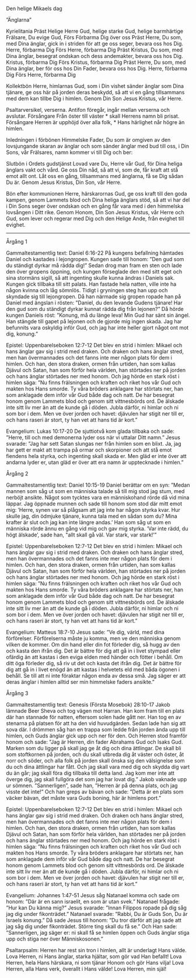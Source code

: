 ﻿Den helige Mikaels dag




”Änglarna”




Kyrielitania
Präst        Helige Herre Gud, helige starke Gud,
helige barmhärtige Frälsare, Du evige Gud,
Förs        Förbarma Dig över oss
Präst        Herre, Du som, med Dina änglar, gick in i striden för att ge oss seger, bevara oss hos Dig. Herre, förbarma Dig
Förs        Herre, förbarma Dig
Präst        Kristus, Du som, med Dina änglar, besegrat ondskan och dess andemakter, bevara oss hos Dig. Kristus, förbarma Dig
Förs        Kristus, förbarma Dig
Präst        Herre, Du som, med Dina änglar, ber för oss hos Din Fader,
bevara oss hos Dig. Herre, förbarma Dig
Förs        Herre, förbarma Dig




Kollektbön
Herre, himlarnas Gud, som i Din vishet sänder änglar som Dina tjänare, ge oss här på jorden deras beskydd, så att vi en gång tillsammans med dem kan tillbe Dig i himlen. Genom Din Son Jesus Kristus, vår Herre.




Psaltarversikel, verserna. Antifon föregår, ingår mellan verserna och avslutar.
Försångare        Från öster till väster * skall Herrens namn bli prisat.
Försångare        Herren är upphöjd över alla folk, * Hans härlighet når högre än himlen.




Inledningen i förbönen
Himmelske Fader, Du som är omgiven av den lovsjungande skaran av änglar och som sänder änglar med bud till oss, i Din Sons, vår Frälsares, namn kommer vi till Dig och ber: 




Slutbön i Ordets gudstjänst
Lovad vare Du, Herre vår Gud, för Dina heliga änglars vakt och vård. Ge oss Din nåd, så att vi, som de, får kraft att stå emot allt ont. Låt oss en gång, tillsammans med änglarna, få se Dig sådan Du är. Genom Jesus Kristus, Din Son, vår Herre.




Bön efter kommunionen
Herre, härskarornas Gud, ge oss kraft till den goda kampen, genom Lammets blod och Dina heliga änglars stöd, så att vi har del i Din Sons seger över ondskan och en gång får vara med i den himmelska lovsången i Ditt rike.
Genom Honom, Din Son Jesus Kristus, vår Herre och Gud, som lever och regerar med Dig och den Helige Ande, från evighet till evighet.
________________
Årgång 1




Gammaltestamentlig text: Daniel 6:16-22
På kungens befallning hämtades Daniel och kastades i lejongropen. Kungen sade till honom: ”Den gud som du ständigt dyrkar må rädda dig!” Sedan drog man fram en sten och lade den över gropens öppning, och kungen förseglade den med sitt eget och sina stormäns sigill, så att ingenting skulle kunna ändras i Daniels sak. 
Kungen gick tillbaka till sitt palats. Han fastade hela natten, ville inte ha någon kvinna och låg sömnlös. Tidigt i gryningen steg han upp och skyndade sig till lejongropen. Då han närmade sig gropen ropade han på Daniel med ängslan i rösten: ”Daniel, du den levande Gudens tjänare! Har den gud som du ständigt dyrkar kunnat rädda dig från lejonen?” Då hörde kungen Daniels röst: ”Konung, må du länge leva! Min Gud har sänt sin ängel. Han stängde till gapet på lejonen och de gjorde mig ingen skada. Jag har befunnits vara oskyldig inför Gud, och jag har inte heller gjort något ont mot dig, konung.” 




Epistel: Uppenbarelseboken 12:7-12 
Det blev en strid i himlen: Mikael och hans änglar gav sig i strid med draken. Och draken och hans änglar stred, men han övermannades och det fanns inte mer någon plats för dem i himlen. Och han, den stora draken, ormen från urtiden, han som kallas Djävul och Satan, han som förför hela världen, han störtades ner på jorden och hans änglar störtades ner med honom. Och jag hörde en stark röst i himlen säga: ”Nu finns frälsningen och kraften och riket hos vår Gud och makten hos Hans smorde. Ty våra bröders anklagare har störtats ner, han som anklagade dem inför vår Gud både dag och natt. De har besegrat honom genom Lammets blod och genom sitt vittnesbörds ord. De älskade inte sitt liv mer än att de kunde gå i döden. Jubla därför, ni himlar och ni som bor i dem. Men ve över jorden och havet: djävulen har stigit ner till er, och hans raseri är stort, ty han vet att hans tid är kort.” 




Evangelium: Lukas 10:17-20
De sjuttiotvå kom glada tillbaka och sade:
”Herre, till och med demonerna lyder oss när vi uttalar Ditt namn.”
Jesus svarade: ”Jag har sett Satan slungas ner från himlen som en blixt.
Ja, jag har gett er makt att trampa på ormar och skorpioner och att stå emot fiendens hela styrka, och ingenting skall skada er. Men gläd er inte över att andarna lyder er, utan gläd er över att era namn är upptecknade i himlen.” 








Årgång 2




Gammaltestamentlig text: Daniel 10:15-19
Daniel berättar om en syn: ”Medan mannen som såg ut som en människa talade så till mig stod jag stum, med nerböjt ansikte. Något som tycktes vara en människohand rörde då vid mina läppar. Jag öppnade munnen och sade till honom som stod där mitt emot mig: ’Herre, synen var så plågsam att jag inte har någon styrka kvar. Hur skulle jag, din ödmjuke tjänare, kunna tala med en sådan som du? Mina krafter är slut och jag kan inte längre andas.’ Han som såg ut som en människa rörde ännu en gång vid mig och gav mig styrka. ’Var inte rädd, du högt älskade’, sade han, "allt skall gå väl. Var stark, var stark!’” 




Epistel: Uppenbarelseboken 12:7-12 
Det blev en strid i himlen: Mikael och hans änglar gav sig i strid med draken. Och draken och hans änglar stred, men han övermannades och det fanns inte mer någon plats för dem i himlen. Och han, den stora draken, ormen från urtiden, han som kallas Djävul och Satan, han som förför hela världen, han störtades ner på jorden och hans änglar störtades ner med honom. Och jag hörde en stark röst i himlen säga: ”Nu finns frälsningen och kraften och riket hos vår Gud och makten hos Hans smorde. Ty våra bröders anklagare har störtats ner, han som anklagade dem inför vår Gud både dag och natt. De har besegrat honom genom Lammets blod och genom sitt vittnesbörds ord. De älskade inte sitt liv mer än att de kunde gå i döden. Jubla därför, ni himlar och ni som bor i dem. Men ve över jorden och havet: djävulen har stigit ner till er, och hans raseri är stort, ty han vet att hans tid är kort.” 




Evangelium: Matteus 18:7-10
Jesus sade: ”Ve dig, värld, med dina förförelser. Förförelserna måste ju komma, men ve den människa genom vilken de kommer. 
Om din hand eller din fot förleder dig, så hugg av den och kasta den ifrån dig. Det är bättre för dig att gå in i livet stympad eller ofärdig än att kastas i den eviga elden med händer och fötter i behåll. Om ditt öga förleder dig, så riv ut det och kasta det ifrån dig. Det är bättre för dig att gå in i livet enögd än att kastas i helvetets eld med båda ögonen i behåll. 
Se till att ni inte föraktar någon enda av dessa små. Jag säger er att deras änglar i himlen alltid ser min himmelske faders ansikte.” 








Årgång 3




Gammaltestamentlig text: Genesis (Första Mosebok) 28:10-17
Jakob lämnade Beer Sheva och tog vägen mot Harran. Han kom fram till en plats där han stannade för natten, eftersom solen hade gått ner. Han tog en av stenarna på platsen för att ha den vid huvudgärden. Sedan lade han sig att sova där. 
I drömmen såg han en trappa som ledde från jorden ända upp till himlen, och Guds änglar gick upp och ner för den. Och Herren stod framför honom och sade: ”Jag är Herren, din fader Abrahams Gud och Isaks Gud. Marken som du ligger på skall jag ge åt dig och dina ättlingar. De skall bli som stoftkornen på jorden, och du skall utbreda dig åt väster och öster, åt norr och söder, och alla folk på jorden skall önska sig den välsignelse som du och dina ättlingar har fått. Och jag skall vara med dig och skydda dig vart du än går; jag skall föra dig tillbaka till detta land. Jag kom mer inte att överge dig, jag skall fullgöra det som jag har lovat dig.” 
Jakob vaknade upp ur sömnen. ”Sannerligen”, sade han, ”Herren är på denna plats, och jag visste det inte!” Och han greps av bävan och sade: ”Detta är en plats som väcker bävan, det måste vara Guds boning, här är himlens port.” 




Epistel: Uppenbarelseboken 12:7-12 
Det blev en strid i himlen: Mikael och hans änglar gav sig i strid med draken. Och draken och hans änglar stred, men han övermannades och det fanns inte mer någon plats för dem i himlen. Och han, den stora draken, ormen från urtiden, han som kallas Djävul och Satan, han som förför hela världen, han störtades ner på jorden och hans änglar störtades ner med honom. Och jag hörde en stark röst i himlen säga: ”Nu finns frälsningen och kraften och riket hos vår Gud och makten hos Hans smorde. Ty våra bröders anklagare har störtats ner, han som anklagade dem inför vår Gud både dag och natt. De har besegrat honom genom Lammets blod och genom sitt vittnesbörds ord. De älskade inte sitt liv mer än att de kunde gå i döden. Jubla därför, ni himlar och ni som bor i dem. Men ve över jorden och havet: djävulen har stigit ner till er, och hans raseri är stort, ty han vet att hans tid är kort.” 




Evangelium: Johannes 1:47-51 
Jesus såg Natanael komma och sade om honom: ”Där är en sann israelit, en som är utan svek.” Natanael frågade: ”Hur kan Du känna mig?” Jesus svarade: ”Innan Filippos ropade på dig såg jag dig under fikonträdet.” Natanael svarade: ”Rabbi, Du är Guds Son, Du är Israels konung.” Då sade Jesus till honom: ”Du tror därför att jag sade att jag såg dig under fikonträdet. Större ting skall du få se.” Och Han sade: ”Sannerligen, jag säger er: ni skall få se himlen öppen och Guds änglar stiga upp och stiga ner över Människosonen.”








Psaltarpsalm: 
Herren har rest sin tron i himlen, allt är underlagt Hans välde. 
Lova Herren, ni Hans änglar, starka hjältar, som gör vad Han befallt! 
Lova Herren, hela Hans härskara, ni som tjänar Honom och gör Hans vilja! 
Lova Herren, alla Hans verk, överallt i Hans välde! Lova Herren, min själ!